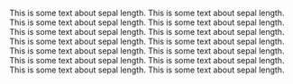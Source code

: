 This is some text about sepal length. This is some text about sepal length. This is some text about sepal length. This is some text about sepal length. This is some text about sepal length. This is some text about sepal length. This is some text about sepal length. This is some text about sepal length. This is some text about sepal length. This is some text about sepal length. This is some text about sepal length. This is some text about sepal length. This is some text about sepal length. This is some text about sepal length. 